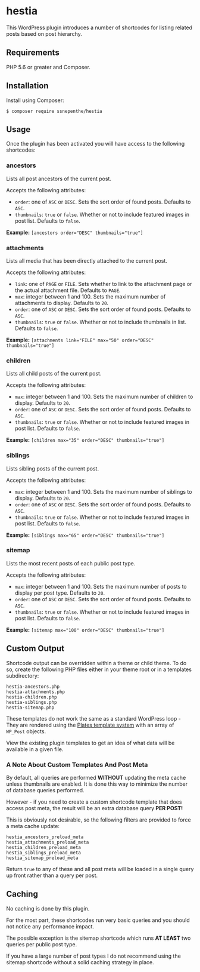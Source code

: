 # hestia
This WordPress plugin introduces a number of shortcodes for listing related posts based on post hierarchy.

## Requirements
PHP 5.6 or greater and Composer.

## Installation
Install using Composer:

```
$ composer require ssnepenthe/hestia
```

## Usage
Once the plugin has been activated you will have access to the following shortcodes:

### ancestors
Lists all post ancestors of the current post.

Accepts the following attributes:

* `order`: one of `ASC` or `DESC`. Sets the sort order of found posts. Defaults to `ASC`.
* `thumbnails`: `true` or `false`. Whether or not to include featured images in post list. Defaults to `false`.

**Example:** `[ancestors order="DESC" thumbnails="true"]`

### attachments
Lists all media that has been directly attached to the current post.

Accepts the following attributes:

* `link`: one of `PAGE` or `FILE`. Sets whether to link to the attachment page or the actual attachment file. Defaults to `PAGE`.
* `max`: integer between 1 and 100. Sets the maximum number of attachments to display. Defaults to `20`.
* `order`: one of `ASC` or `DESC`. Sets the sort order of found posts. Defaults to `ASC`.
* `thumbnails`: `true` or `false`. Whether or not to include thumbnails in list. Defaults to `false`.

**Example:** `[attachments link="FILE" max="50" order="DESC" thumbnails="true"]`

### children
Lists all child posts of the current post.

Accepts the following attributes:

* `max`: integer between 1 and 100. Sets the maximum number of children to display. Defaults to `20`.
* `order`: one of `ASC` or `DESC`. Sets the sort order of found posts. Defaults to `ASC`.
* `thumbnails`: `true` or `false`. Whether or not to include featured images in post list. Defaults to `false`.

**Example:** `[children max="35" order="DESC" thumbnails="true"]`

### siblings
Lists sibling posts of the current post.

Accepts the following attributes:

* `max`: integer between 1 and 100. Sets the maximum number of siblings to display. Defaults to `20`.
* `order`: one of `ASC` or `DESC`. Sets the sort order of found posts. Defaults to `ASC`.
* `thumbnails`: `true` or `false`. Whether or not to include featured images in post list. Defaults to `false`.

**Example:** `[siblings max="65" order="DESC" thumbnails="true"]`

### sitemap
Lists the most recent posts of each public post type.

Accepts the following attributes:

* `max`: integer between 1 and 100. Sets the maximum number of posts to display per post type. Defaults to `20`.
* `order`: one of `ASC` or `DESC`. Sets the sort order of found posts. Defaults to `ASC`.
* `thumbnails`: `true` or `false`. Whether or not to include featured images in post list. Defaults to `false`.

**Example:** `[sitemap max="100" order="DESC" thumbnails="true"]`

## Custom Output
Shortcode output can be overridden within a theme or child theme. To do so, create the following PHP files either in your theme root or in a templates subdirectory:

```
hestia-ancestors.php
hestia-attachments.php
hestia-children.php
hestia-siblings.php
hestia-sitemap.php
```

These templates do not work the same as a standard WordPress loop - They are rendered using the [Plates template system](http://platesphp.com/) with an array of `WP_Post` objects.

View the existing plugin templates to get an idea of what data will be available in a given file.

### A Note About Custom Templates And Post Meta
By default, all queries are performed **WITHOUT** updating the meta cache unless thumbnails are enabled. It is done this way to minimize the number of database queries performed.

However - if you need to create a custom shortcode template that does access post meta, the result will be an extra database query **PER POST!**

This is obviously not desirable, so the following filters are provided to force a meta cache update:

```
hestia_ancestors_preload_meta
hestia_attachments_preload_meta
hestia_children_preload_meta
hestia_siblings_preload_meta
hestia_sitemap_preload_meta
```

Return `true` to any of these and all post meta will be loaded in a single query up front rather than a query per post.

## Caching
No caching is done by this plugin.

For the most part, these shortcodes run very basic queries and you should not notice any performance impact.

The possible exception is the sitemap shortcode which runs **AT LEAST** two queries per public post type.

If you have a large number of post types I do not recommend using the sitemap shortcode without a solid caching strategy in place.
